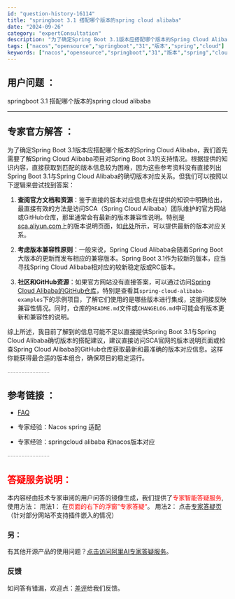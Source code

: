 ```yaml
---
id: "question-history-16114"
title: "springboot 3.1 搭配哪个版本的spring cloud alibaba"
date: "2024-09-26"
category: "expertConsultation"
description: "为了确定Spring Boot 3.1版本应搭配哪个版本的Spring Cloud Alibaba，我们首先需要了解Spring Cloud Alibaba项目对Spring Boot 3.1的支持情况。根据提供的知识内容，直接获取到匹配的版本信息较为困难，因为这些参考资料没有直接列出Spring "
tags: ["nacos","opensource","springboot","31","版本","spring","cloud"]
keywords: ["nacos","opensource","springboot","31","版本","spring","cloud"]
---
```


## 用户问题 ： 
 springboot 3.1 搭配哪个版本的spring cloud alibaba  

---------------
## 专家官方解答 ：

为了确定Spring Boot 3.1版本应搭配哪个版本的Spring Cloud Alibaba，我们首先需要了解Spring Cloud Alibaba项目对Spring Boot 3.1的支持情况。根据提供的知识内容，直接获取到匹配的版本信息较为困难，因为这些参考资料没有直接列出Spring Boot 3.1与Spring Cloud Alibaba的确切版本对应关系。但我们可以按照以下逻辑来尝试找到答案：

1. **查阅官方文档和资源**：鉴于直接的版本对应信息未在提供的知识中明确给出，最直接有效的方法是访问SCA（Spring Cloud Alibaba）团队维护的官方网站或GitHub仓库，那里通常会有最新的版本兼容性说明。特别是[sca.aliyun.com](https://sca.aliyun.com/)上的版本说明页面，如[此处](https://sca.aliyun.com/docs/2023/overview/version-explain/?spm=5176.29160081.0.0.74805a752XWBvK)所示，可以提供最新的版本对应关系。

2. **考虑版本兼容性原则**：一般来说，Spring Cloud Alibaba会随着Spring Boot大版本的更新而发布相应的兼容版本。Spring Boot 3.1作为较新的版本，应当寻找Spring Cloud Alibaba相对应的较新稳定版或RC版本。

3. **社区和GitHub资源**：如果官方网站没有直接答案，可以通过访问[Spring Cloud Alibaba的GitHub仓库](https://github.com/alibaba/spring-cloud-alibaba)，特别是查看其`spring-cloud-alibaba-examples`下的示例项目，了解它们使用的是哪些版本进行集成，这能间接反映兼容性情况。同时，仓库的`README.md`文件或`CHANGELOG.md`中可能会有版本更新和兼容性的说明。

综上所述，我目前了解到的信息可能不足以直接提供Spring Boot 3.1与Spring Cloud Alibaba确切版本的搭配建议，建议直接访问SCA官网的版本说明页面或检查Spring Cloud Alibaba的GitHub仓库获取最新和最准确的版本对应信息。这样你能获得最合适的版本组合，确保项目的稳定运行。


<font color="#949494">---------------</font> 


## 参考链接 ：

* [FAQ](https://nacos.io/docs/latest/guide/user/faq)
 
 * 专家经验：Nacos spring 适配 
 
 * 专家经验：springcloud alibaba 和nacos版本对应 


 <font color="#949494">---------------</font> 
 


## <font color="#FF0000">答疑服务说明：</font> 

本内容经由技术专家审阅的用户问答的镜像生成，我们提供了<font color="#FF0000">专家智能答疑服务</font>,使用方法：
用法1： 在<font color="#FF0000">页面的右下的浮窗”专家答疑“</font>。
用法2： 点击[专家答疑页](https://answer.opensource.alibaba.com/docs/intro)（针对部分网站不支持插件嵌入的情况）
### 另：


有其他开源产品的使用问题？[点击访问阿里AI专家答疑服务](https://answer.opensource.alibaba.com/docs/intro)。
### 反馈
如问答有错漏，欢迎点：[差评](https://ai.nacos.io/user/feedbackByEnhancerGradePOJOID?enhancerGradePOJOId=16134)给我们反馈。

